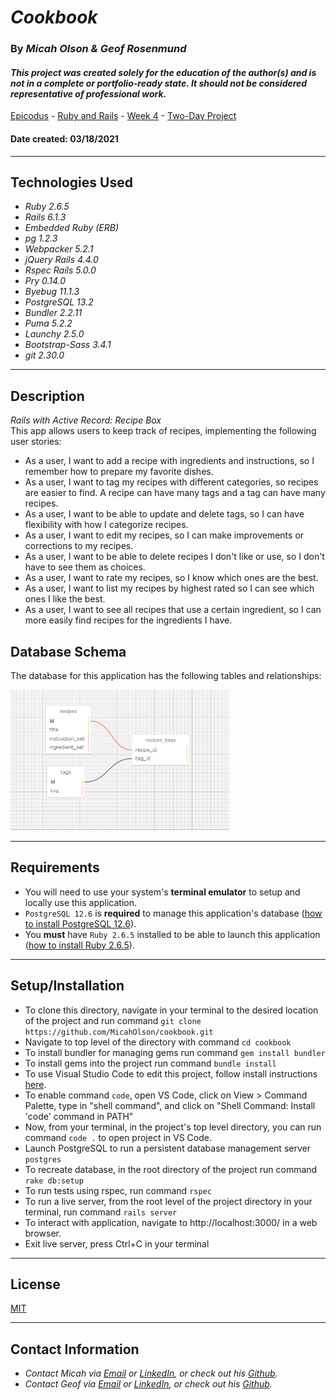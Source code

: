 # _Cookbook_

### By _**Micah Olson & Geof Rosenmund**_

#### _This project was created solely for the education of the author(s) and is not in a complete or portfolio-ready state. It should not be considered representative of professional work._


[Epicodus](https://www.epicodus.com/) - [Ruby and Rails](https://www.learnhowtoprogram.com/ruby-and-rails/) - [Week 4](https://www.learnhowtoprogram.com/ruby-and-rails/rails-with-active-record) - [Two-Day Project](https://www.learnhowtoprogram.com/ruby-and-rails/rails-with-active-record/employee-tracker-recipes-two-day-project)


#### Date created: 03/18/2021
---

## Technologies Used

* _Ruby 2.6.5_
* _Rails 6.1.3_
* _Embedded Ruby (ERB)_
* _pg 1.2.3_
* _Webpacker 5.2.1_
* _jQuery Rails 4.4.0_
* _Rspec Rails 5.0.0_
* _Pry 0.14.0_
* _Byebug 11.1.3_
* _PostgreSQL 13.2_
* _Bundler 2.2.11_
* _Puma 5.2.2_
* _Launchy 2.5.0_
* _Bootstrap-Sass 3.4.1_
* _git 2.30.0_
---

## Description

_Rails with Active Record: Recipe Box_  
This app allows users to keep track of recipes, implementing the following user stories:  

* As a user, I want to add a recipe with ingredients and instructions, so I remember how to prepare my favorite dishes.
* As a user, I want to tag my recipes with different categories, so recipes are easier to find. A recipe can have many tags and a tag can have many recipes.
* As a user, I want to be able to update and delete tags, so I can have flexibility with how I categorize recipes.
* As a user, I want to edit my recipes, so I can make improvements or corrections to my recipes.
* As a user, I want to be able to delete recipes I don't like or use, so I don't have to see them as choices.
* As a user, I want to rate my recipes, so I know which ones are the best.
* As a user, I want to list my recipes by highest rated so I can see which ones I like the best.
* As a user, I want to see all recipes that use a certain ingredient, so I can more easily find recipes for the ingredients I have.


## Database Schema
The database for this application has the following tables and relationships:
<div><img src="app/assets/images/cookbook_schema.PNG" alt="Project Schema Visualization" width = 350 ></div>

---

## Requirements
* You will need to use your system's **terminal emulator** to setup and locally use this application.
* `PostgreSQL 12.6` is **required** to manage this application's database ([how to install PostgreSQL 12.6](https://www.learnhowtoprogram.com/ruby-and-rails/getting-started-with-ruby/installing-postgres)).
* You **must** have `Ruby 2.6.5` installed to be able to launch this application ([how to install Ruby 2.6.5](https://www.learnhowtoprogram.com/ruby-and-rails/getting-started-with-ruby/installing-ruby)).

---

## Setup/Installation

* To clone this directory, navigate in your terminal to the desired location of the project and run command `git clone https://github.com/MicahOlson/cookbook.git`
* Navigate to top level of the directory with command `cd cookbook`
* To install bundler for managing gems run command `gem install bundler`
* To install gems into the project run command `bundle install`
* To use Visual Studio Code to edit this project, follow install instructions [here](https://code.visualstudio.com/).
* To enable command `code`, open VS Code, click on View > Command Palette, type in "shell command", and click on "Shell Command: Install 'code' command in PATH"
* Now, from your terminal, in the project's top level directory, you can run command `code .` to open project in VS Code.
* Launch PostgreSQL to run a persistent database management server `postgres`
* To recreate database, in the root directory of the project run command `rake db:setup`
* To run tests using rspec, run command `rspec`
* To run a live server, from the root level of the project directory in your terminal, run command `rails server`
* To interact with application, navigate to http://localhost:3000/ in a web browser.
* Exit live server, press Ctrl+C in your terminal

---

## License

[MIT](LICENSE.txt)

---

## Contact Information

* _Contact Micah via [Email](mailto:micah.olson@protonmail.com) or [LinkedIn](https://www.linkedin.com/in/micah-lewis-olson/), or check out his [Github](https://github.com/MicahOlson)._  
* _Contact Geof via [Email](mailto:geof.rosenmunds.eamil@gmail.com) or [LinkedIn](https://www.linkedin.com/in/geofrosenmund/), or check out his [Github](https://github.com/crankyjones)._